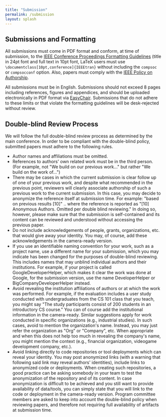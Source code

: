 ```yaml
---
title: "Submission"
permalink: /submission
layout: splash
---
```


## Submissions and Formatting

All submissions must come in PDF format and conform, at time of submission, to the [IEEE Conference Proceedings Formatting Guidelines](https://www.ieee.org/conferences_events/conferences/publishing/templates.html) (title in 24pt font and full text in 10pt font, LaTeX users must use `\documentclass[10pt,conference]{IEEEtran}` without including the `compsoc` or `compsocconf` option. Also, papers must comply with the [IEEE Policy on Authorship](https://www.ieee.org/publications_standards/publications/rights/authorrightsresponsibilities.html).

All submissions must be in English. Submissions should not exceed 8 pages including references, figures and appendices, and should be uploaded electronically in PDF format via [EasyChair](https://easychair.org/conferences/?conf=human22). Submissions that do not adhere to these limits or that violate the formatting guidelines will be desk-rejected without review.

## Double-blind Review Process

We will follow the full double-blind review process as determined by the main conference. In order to be compliant with the double-blind policy, submitted papers must adhere to the following rules.

+ Author names and affiliations must be omitted.
+ References to authors' own related work must be in the third person. (For example, not "We build on our previous work..." but rather "We build on the work of...")
+ There may be cases in which the current submission is clear follow up of one of your previous work, and despite what recommended in the previous point, reviewers will clearly associate authorship of such a previous work to the current submission. In this case, you may decide to anonymize the reference itself at submission time. For example: "based on previous results [10]" .. where the reference is reported as "[10] Anonymous Authors. Omitted per double blind reviewing." In doing so, however, please make sure that the submission is self-contained and its content can be reviewed and understood without accessing the previous paper.
+ Do not include acknowledgements of people, grants, organizations, etc. that would give away your identity. You may, of course, add these acknowledgements in the camera-ready version.
+ If you use an identifiable naming convention for your work, such as a project name, use a different name for your submission, which you may indicate has been changed for the purposes of double-blind reviewing. This includes names that may unblind individual authors and their institutions. For example, if your project is called GoogleDeveloperHelper, which makes it clear the work was done at Google, for the submission version, use the name DeveloperHelper or BigCompanyDeveloperHelper instead.
+ Avoid revealing the institution affiliations of authors or at which the work was performed. For example, if the evaluation includes a user study conducted with undergraduates from the CS 101 class that you teach, you might say "The study participants consist of 200 students in an introductory CS course." You can of course add the institutional information in the camera-ready. Similar suggestions apply for work conducted in specific organizations (e.g., industrial studies). In such cases, avoid to mention the organization's name. Instead, you may just refer the organization as "Org" or "Company", etc. When appropriate and when this does not help too much in revealing the company's name, you might mention the context (e.g., financial organization, videogame development company, etc.).
+ Avoid linking directly to code repositories or tool deployments which can reveal your identity. You may post anonymized links (with a warning that following said link may reveal authors' identities), include links to anonymized code or deployments. When creating such repositories, a good practice can be asking somebody in your team to test the anonymization of the repository and of its content. In case anonymization is difficult to be achieved and you still want to provide availability of data/tools, you can simply state that you will link to the code or deployment in the camera-ready version. Program committee members are asked to keep into account the double-blind policy when reviewing papers, and therefore not requiring full availability of artifacts at submission time.

